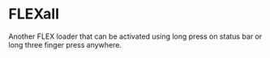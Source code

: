 # FLEXall
Another FLEX loader that can be activated using long press on status bar or long three finger press anywhere.
